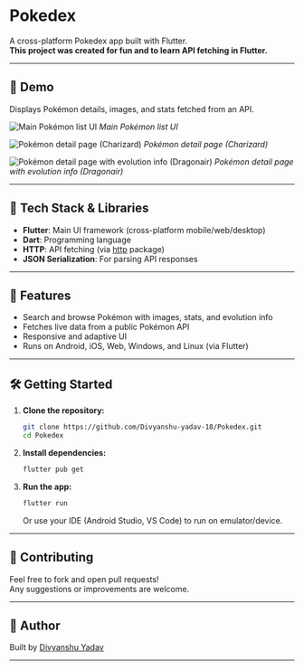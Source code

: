# Pokedex

A cross-platform Pokedex app built with Flutter.  
**This project was created for fun and to learn API fetching in Flutter.**

---

## 📱 Demo

Displays Pokémon details, images, and stats fetched from an API.

![Main Pokémon list UI](assets/demoImg1.jpg)
_Main Pokémon list UI_

![Pokémon detail page (Charizard)](assets/demoImg2.jpg)
_Pokémon detail page (Charizard)_

![Pokémon detail page with evolution info (Dragonair)](assets/demoImg3.jpg)
_Pokémon detail page with evolution info (Dragonair)_

---

## 🚀 Tech Stack & Libraries

- **Flutter**: Main UI framework (cross-platform mobile/web/desktop)
- **Dart**: Programming language
- **HTTP**: API fetching (via [http](https://pub.dev/packages/http) package)
- **JSON Serialization**: For parsing API responses

---

## 🎯 Features

- Search and browse Pokémon with images, stats, and evolution info
- Fetches live data from a public Pokémon API
- Responsive and adaptive UI
- Runs on Android, iOS, Web, Windows, and Linux (via Flutter)

---

## 🛠️ Getting Started

1. **Clone the repository:**
   ```bash
   git clone https://github.com/Divyanshu-yadav-18/Pokedex.git
   cd Pokedex
   ```
2. **Install dependencies:**
   ```bash
   flutter pub get
   ```
3. **Run the app:**
   ```bash
   flutter run
   ```
   Or use your IDE (Android Studio, VS Code) to run on emulator/device.

---

## 🤝 Contributing

Feel free to fork and open pull requests!  
Any suggestions or improvements are welcome.

---

## 👤 Author

Built by [Divyanshu Yadav](https://github.com/Divyanshu-yadav-18)

---
